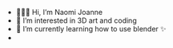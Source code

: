 - 👩🏽‍💻 Hi, I’m Naomi Joanne
- 👀 I’m interested in 3D art and coding 
- 🌱 I’m currently learning how to use blender ✨
- 

<!---
NaomiJoanne/NaomiJoanne is a ✨ special ✨ repository because its `README.md` (this file) appears on your GitHub profile.
You can click the Preview link to take a look at your changes.
--->
